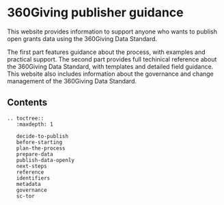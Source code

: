 # 360Giving publisher guidance
This website provides information to support anyone who wants to publish open grants data using the 360Giving Data Standard.

The first part features guidance about the process, with examples and practical support.
The second part provides full techinical reference about the 360Giving Data Standard, with templates and detailed field guidance.
This website also includes information about the governance and change management of the 360Giving Data Standard.

## Contents

```eval_rst
.. toctree::
   :maxdepth: 1

   decide-to-publish
   before-starting
   plan-the-process
   prepare-data
   publish-data-openly
   next-steps
   reference
   identifiers
   metadata
   governance
   sc-tor
```
